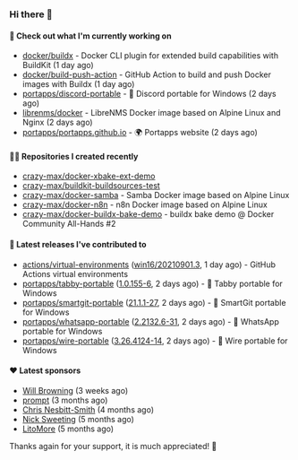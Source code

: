 ### Hi there 👋

#### 👷 Check out what I'm currently working on

- [docker/buildx](https://github.com/docker/buildx) - Docker CLI plugin for extended build capabilities with BuildKit (1 day ago)
- [docker/build-push-action](https://github.com/docker/build-push-action) - GitHub Action to build and push Docker images with Buildx (1 day ago)
- [portapps/discord-portable](https://github.com/portapps/discord-portable) - 🚀 Discord portable for Windows (2 days ago)
- [librenms/docker](https://github.com/librenms/docker) - LibreNMS Docker image based on Alpine Linux and Nginx (2 days ago)
- [portapps/portapps.github.io](https://github.com/portapps/portapps.github.io) - 🌍 Portapps website (2 days ago)

#### 👨‍💻 Repositories I created recently

- [crazy-max/docker-xbake-ext-demo](https://github.com/crazy-max/docker-xbake-ext-demo)
- [crazy-max/buildkit-buildsources-test](https://github.com/crazy-max/buildkit-buildsources-test)
- [crazy-max/docker-samba](https://github.com/crazy-max/docker-samba) - Samba Docker image based on Alpine Linux
- [crazy-max/docker-n8n](https://github.com/crazy-max/docker-n8n) - n8n Docker image based on Alpine Linux
- [crazy-max/docker-buildx-bake-demo](https://github.com/crazy-max/docker-buildx-bake-demo) - buildx bake demo @ Docker Community All-Hands #2

#### 🚀 Latest releases I've contributed to

- [actions/virtual-environments](https://github.com/actions/virtual-environments) ([win16/20210901.3](https://github.com/actions/virtual-environments/releases/tag/win16%2F20210901.3), 1 day ago) - GitHub Actions virtual environments
- [portapps/tabby-portable](https://github.com/portapps/tabby-portable) ([1.0.155-6](https://github.com/portapps/tabby-portable/releases/tag/1.0.155-6), 2 days ago) - 🚀 Tabby portable for Windows 
- [portapps/smartgit-portable](https://github.com/portapps/smartgit-portable) ([21.1.1-27](https://github.com/portapps/smartgit-portable/releases/tag/21.1.1-27), 2 days ago) - 🚀 SmartGit portable for Windows 
- [portapps/whatsapp-portable](https://github.com/portapps/whatsapp-portable) ([2.2132.6-31](https://github.com/portapps/whatsapp-portable/releases/tag/2.2132.6-31), 2 days ago) - 🚀 WhatsApp portable for Windows
- [portapps/wire-portable](https://github.com/portapps/wire-portable) ([3.26.4124-14](https://github.com/portapps/wire-portable/releases/tag/3.26.4124-14), 2 days ago) - 🚀 Wire portable for Windows

#### ❤️ Latest sponsors
- [Will Browning](https://github.com/willbrowningme) (3 weeks ago)
- [prompt](https://github.com/pr-mpt) (3 months ago)
- [Chris Nesbitt-Smith](https://github.com/chrisns) (4 months ago)
- [Nick Sweeting](https://github.com/pirate) (5 months ago)
- [LitoMore](https://github.com/LitoMore) (5 months ago)

Thanks again for your support, it is much appreciated! 🙏
